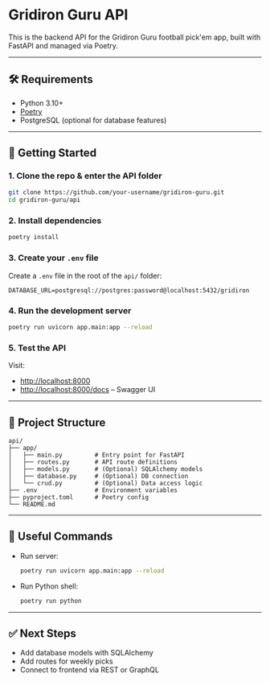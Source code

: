 # Gridiron Guru API

This is the backend API for the Gridiron Guru football pick'em app, built with FastAPI and managed via Poetry.

---

## 🛠 Requirements

- Python 3.10+
- [Poetry](https://python-poetry.org/docs/#installation)
- PostgreSQL (optional for database features)

---

## 🚀 Getting Started

### 1. Clone the repo & enter the API folder

```bash
git clone https://github.com/your-username/gridiron-guru.git
cd gridiron-guru/api
```

### 2. Install dependencies

```bash
poetry install
```

### 3. Create your `.env` file

Create a `.env` file in the root of the `api/` folder:

```
DATABASE_URL=postgresql://postgres:password@localhost:5432/gridiron
```

### 4. Run the development server

```bash
poetry run uvicorn app.main:app --reload
```

### 5. Test the API

Visit:

- [http://localhost:8000](http://localhost:8000)
- [http://localhost:8000/docs](http://localhost:8000/docs) – Swagger UI

---

## 📁 Project Structure

```
api/
├── app/
│   ├── main.py         # Entry point for FastAPI
│   ├── routes.py       # API route definitions
│   ├── models.py       # (Optional) SQLAlchemy models
│   ├── database.py     # (Optional) DB connection
│   └── crud.py         # (Optional) Data access logic
├── .env                # Environment variables
├── pyproject.toml      # Poetry config
└── README.md
```

---

## 🧪 Useful Commands

- Run server:

  ```bash
  poetry run uvicorn app.main:app --reload
  ```

- Run Python shell:
  ```bash
  poetry run python
  ```

---

## ✅ Next Steps

- Add database models with SQLAlchemy
- Add routes for weekly picks
- Connect to frontend via REST or GraphQL
